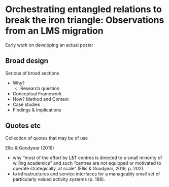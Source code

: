 # Orchestrating entangled relations to break the iron triangle: Observations from an LMS migration

Early work on developing an actual poster

## Broad design

Serious of broad sections 
- Why?
  - Research question
- Conceptual Framework
- How?  Method and Context
- Case studies
- Findings & Implications

## Quotes etc

Collection of quotes that may be of use

Ellis & Goodyear (2019)
- why “most of the effort by L&T centres is directed to a small minority of willing academics” and such “centres are not equipped or motivated to operate strategically, at scale” (Ellis & Goodyear, 2019, p. 202).
- to infrastructures and service interfaces for a manageably small set of particularly valued activity systems (p. 188).
